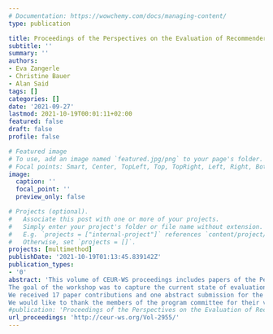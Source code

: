 ```yaml
---
# Documentation: https://wowchemy.com/docs/managing-content/
type: publication

title: Proceedings of the Perspectives on the Evaluation of Recommender Systems Workshop 2021
subtitle: ''
summary: ''
authors:
- Eva Zangerle
- Christine Bauer
- Alan Said
tags: []
categories: []
date: '2021-09-27'
lastmod: 2021-10-19T00:01:11+02:00
featured: false
draft: false
profile: false

# Featured image
# To use, add an image named `featured.jpg/png` to your page's folder.
# Focal points: Smart, Center, TopLeft, Top, TopRight, Left, Right, BottomLeft, Bottom, BottomRight.
image:
  caption: ''
  focal_point: ''
  preview_only: false

# Projects (optional).
#   Associate this post with one or more of your projects.
#   Simply enter your project's folder or file name without extension.
#   E.g. `projects = ["internal-project"]` references `content/project/deep-learning/index.md`.
#   Otherwise, set `projects = []`.
projects: [multimethod]
publishDate: '2021-10-19T01:13:45.839142Z'
publication_types:
- '0'
abstract: 'This volume of CEUR-WS proceedings includes papers of the Perspectives on the Evaluation of Recommender Systems Workshop 2021. The workshop is co-located with the ACM Recommender Systems Conference 2021 in Amsterdam, The Netherlands.
The goal of the workshop was to capture the current state of evaluation and gauge whether there is—or should be—a different target that recommender systems evaluation should strive for. The workshop primarily addressed the question: “Where should we go from here as a community?” and aimed at coming up with concrete steps for action.
We received 17 paper contributions and one abstract submission for the workshop. Each paper contribution received three reviews. We selected 12 papers for publication which will also be presented during the workshop. Furthermore, we accepted one abstract submission to be presented at the workshop.
We would like to thank the members of the program committee for their valuable reviews and suggestions. We also thank the authors for their submissions and contributions to the workshop.'
#publication: 'Proceedings of the Perspectives on the Evaluation of Recommender Systems Workshop 2021'
url_proceedings: 'http://ceur-ws.org/Vol-2955/'
---
```

